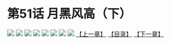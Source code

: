 # 第51话 月黑风高（下）
![](https://mhpic.xiaomingtaiji.net/comic/D/斗破苍穹拆分版/51话/1.jpg-zymk.middle.webp)
![](https://mhpic.xiaomingtaiji.net/comic/D/斗破苍穹拆分版/51话/2.jpg-zymk.middle.webp)
![](https://mhpic.xiaomingtaiji.net/comic/D/斗破苍穹拆分版/51话/3.jpg-zymk.middle.webp)
![](https://mhpic.xiaomingtaiji.net/comic/D/斗破苍穹拆分版/51话/4.jpg-zymk.middle.webp)
![](https://mhpic.xiaomingtaiji.net/comic/D/斗破苍穹拆分版/51话/5.jpg-zymk.middle.webp)
![](https://mhpic.xiaomingtaiji.net/comic/D/斗破苍穹拆分版/51话/6.jpg-zymk.middle.webp)
![](https://mhpic.xiaomingtaiji.net/comic/D/斗破苍穹拆分版/51话/7.jpg-zymk.middle.webp)
![](https://mhpic.xiaomingtaiji.net/comic/D/斗破苍穹拆分版/51话/8.jpg-zymk.middle.webp)
[【上一章】](./50.md)
[【目录】](./READMD.md)
[【下一章】](./52.md)
